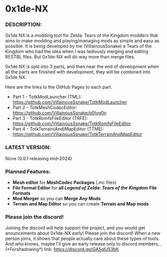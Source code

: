 # 0x1de-NX
### DESCRIPTION:
0x1de NX is a modding tool for Zelda: Tears of the Kingdom modders that aims to make modding and playing/managing mods as simple and easy as possible. It is being developed by me (VillainousSsnake) a Tears of the Kingdom who had the idea when I was tediously merging and editing RESTBL files. But 0x1de-NX will do way more than merge files.

0x1de NX is split into 3 parts, and then near the end of development when all the parts are finished with development, they will be combined into 0x1de NX.

Here are the links to the GitHub Pages to each part.
- Part 1 - TotkModLauncher (TML): https://github.com/VillainousSsnake/TotkModLauncher
- Part 2 - TotkMeshCodecEditor: https://github.com/VillainousSsnake/p0lyg0n
- Part 3 - TotkRomfsFileEditor (TRFE): https://github.com/VillainousSsnake/TotkRomfsFileEditor
- Part 4 - TotkTerrain(And)MapEditor (TTME): https://github.com/VillainousSsnake/TotkTerrainAndMapEditor

### LATEST VERSION: 
None (0.0.1 releasing mid-2024)

### Planned Features:
- **Mesh editor** for **MeshCodec Packages** (.mc files)
- **File Format Editor** for **all *Legend of Zelda: Tears of the Kingdom* File Formats**
- **Mod Merger** so you can **Merge *Any* Mods**
- **Terrain and Map Editor** so you can create **Terrain and Map mods**

### Please join the discord!
Joining the discord will help support the project, and you would get anouncements about 0x1de-NX early! Please join the discord! When a new person joins, it shows that people actually care about these types of tools. And who knows, maybe I'll give an early release only to discord members... (\*Forshadowing\*)
link: https://discord.gg/GA5qfJ53bK









